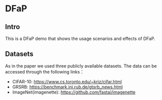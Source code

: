 # DFaP
## Intro
This is a DFaP demo that shows the usage scenarios and effects of DFaP.

## Datasets
As in the paper we used three publicly available datasets. The data can be accessed through the following links：
+ CIFAR-10: <https://www.cs.toronto.edu/~kriz/cifar.html>
+ GRSRB: <https://benchmark.ini.rub.de/gtsrb_news.html>
+ ImageNet(imagenette): <https://github.com/fastai/imagenette>
